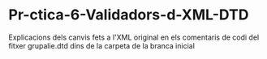 # Pr-ctica-6-Validadors-d-XML-DTD

Explicacions dels canvis fets a l'XML original en els comentaris de codi del fitxer grupalie.dtd dins de la carpeta de la branca inicial
